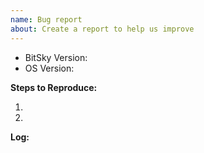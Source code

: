 ```yaml
---
name: Bug report
about: Create a report to help us improve
---
```

<!-- Please read our Rules of Conduct: https://bitsky.ai/codeofconduct/ -->
<!-- Please search existing issues to avoid creating duplicates. -->
<!-- Also please test using the latest insiders build to make sure your issue has not already been fixed: https://bitsky.ai/insiders/ -->

<!-- Use Help > Report Issue to prefill these. -->
- BitSky Version:
- OS Version:

**Steps to Reproduce:**

1.
2.

**Log:**
